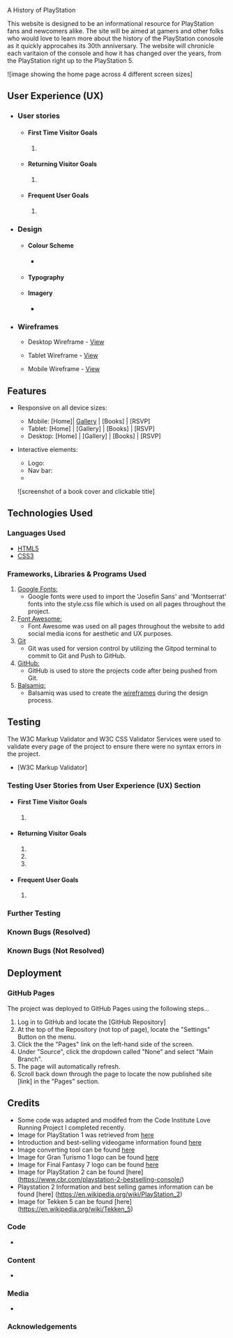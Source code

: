 A History of PlayStation

This website is designed to be an informational resource for PlayStation fans and newcomers alike. The site will be aimed at gamers and other folks who would love to learn more about the history of the PlayStation conosole as it quickly approcahes its 30th anniversary. The website will chronicle each varitaion of the console and how it has changed over the years, from the PlayStation right up to the PlayStation 5.

![image showing the home page across 4 different screen sizes]

## User Experience (UX)

-   ### User stories

    -   #### First Time Visitor Goals

        1.

    -   #### Returning Visitor Goals

        1. 

    -   #### Frequent User Goals
        1. 

-   ### Design

    -   #### Colour Scheme
        -   
    -   #### Typography

    -   #### Imagery
        -   

*   ### Wireframes

    -   Desktop Wireframe - [View](assets/wireframes/Wireframes-Desktop.pdf) 

    -   Tablet Wireframe - [View](assets/wireframes/Wireframes-Tabelt.pdf)

    -   Mobile Wireframe - [View](assets/wireframes/Wireframes-Phone.pdf)

## Features

-   Responsive on all device sizes:
    - Mobile: [Home]| [Gallery](assets/readme/mobile-gallery.png) | [Books] | [RSVP]
    - Tablet: [Home] | [Gallery] | [Books] | [RSVP]
    - Desktop: [Home] | [Gallery] | [Books] | [RSVP]

-   Interactive elements:
    - Logo: 
    - Nav bar: 
    - 
    ![screenshot of a book cover and clickable title]

## Technologies Used

### Languages Used

-   [HTML5](https://en.wikipedia.org/wiki/HTML5)
-   [CSS3](https://en.wikipedia.org/wiki/Cascading_Style_Sheets)

### Frameworks, Libraries & Programs Used

1. [Google Fonts:](https://fonts.google.com/)
    - Google fonts were used to import the 'Josefin Sans' and 'Montserrat' fonts into the style.css file which is used on all pages throughout the project.
1. [Font Awesome:](https://fontawesome.com/)
    - Font Awesome was used on all pages throughout the website to add social media icons for aesthetic and UX purposes.
1. [Git](https://git-scm.com/)
    - Git was used for version control by utilizing the Gitpod terminal to commit to Git and Push to GitHub.
1. [GitHub:](https://github.com/)
    - GitHub is used to store the projects code after being pushed from Git.
1. [Balsamiq:](https://balsamiq.com/)
    - Balsamiq was used to create the [wireframes](https://github.com/StephHjar/dublin-book-club/tree/main/assets/readme) during the design process.

## Testing

The W3C Markup Validator and W3C CSS Validator Services were used to validate every page of the project to ensure there were no syntax errors in the project.

-   [W3C Markup Validator]

### Testing User Stories from User Experience (UX) Section

-   #### First Time Visitor Goals

    1. 

-   #### Returning Visitor Goals

    1. 

    2. 

    3. 

-   #### Frequent User Goals

    1.

### Further Testing


### Known Bugs (Resolved)




### Known Bugs (Not Resolved)



## Deployment

### GitHub Pages

The project was deployed to GitHub Pages using the following steps...

1. Log in to GitHub and locate the [GitHub Repository]
2. At the top of the Repository (not top of page), locate the "Settings" Button on the menu.
3. Click the the "Pages" link on the left-hand side of the screen.
4. Under "Source", click the dropdown called "None" and select "Main Branch".
5. The page will automatically refresh.
6. Scroll back down through the page to locate the now published site [link] in the "Pages" section.

## Credits

- Some code was adapted and modifed from the Code Institute Love Running Project I completed recently.
- Image for PlayStation 1 was retrieved from [here](https://commons.wikimedia.org/wiki/File:PSX-Console-wController.jpg)
- Introduction and best-selling videogame information found [here](https://en.wikipedia.org/wiki/PlayStation_(console))
- Image converting tool can be found [here](https://cloudconvert.com/avif-to-webp)
- Image for Gran Turismo 1 logo can be found [here](https://strategywiki.org/wiki/Gran_Turismo)
- Image for Final Fantasy 7 logo can be found [here](https://www.mobygames.com/game/final-fantasy-vii)
- Image for PlayStation 2 can be found [here] (https://www.cbr.com/playstation-2-bestselling-console/)
- Playstation 2 Information and best selling games information can be found [here] (https://en.wikipedia.org/wiki/PlayStation_2)
- Image for Tekken 5 can be found [here] (https://en.wikipedia.org/wiki/Tekken_5)

### Code

-   

### Content
-  

### Media

-   

### Acknowledgements
